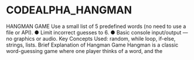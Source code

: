 # CODEALPHA_HANGMAN
HANGMAN GAME Use a small list of 5 predefined words (no need to use a file or API). ● Limit incorrect guesses to 6. ● Basic console input/output — no graphics or audio. Key Concepts Used: random, while loop, if-else, strings, lists. Brief Explanation of Hangman Game Hangman is a classic word-guessing game where one player thinks of a word, and the
